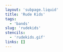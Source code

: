 ```yaml
---
layout: 'subpage.liquid'
title: 'Rude Kids'
tags:
  - 'bands'
slug: 'rudekids'
stencils:
  - 'rudekids.gif'
links: []
---
```

